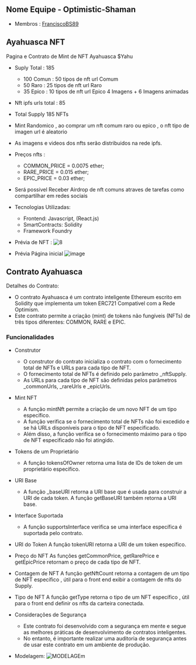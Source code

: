 ## Nome Equipe - Optimistic-Shaman
- Membros : [FranciscoBS89](https://github.com/FranciscoBSpadaro)
## Ayahuasca NFT
Pagina e Contrato de Mint de  NFT Ayahuasca $Yahu
- Suply Total :  185
  - 100 Comun : 50 tipos de nft url  Comum
  - 50 Raro : 25 tipos de nft url Raro
  - 35 Epico : 10 tipos de nft url Epico   4 Imagens + 6 Imagens animadas
- Nft ipfs urls total : 85
- Total Supply 185 NFTs

- Mint Randomico , ao comprar um nft comum raro ou epico , o nft tipo de imagen url é aleatorio 
- As imagens e videos dos nfts serão distribuidos na rede  ipfs.
-  Preços nfts : 
   - COMMON_PRICE = 0.0075 ether;
   - RARE_PRICE = 0.015 ether;
   - EPIC_PRICE = 0.03 ether;
-  Será possivel Receber Airdrop de nft comuns atraves de tarefas como compartilhar em redes sociais
-  Tecnologias Utilizadas:
   - Frontend: Javascript, (React.js)
   - SmartContracts: Solidity
   - Framework Foundry

- Prévia de NFT :
![8](https://github.com/FranciscoBSpadaro/Hackathon-Nearx-Optimism/assets/69543568/8eff1a52-afdf-4366-a812-d393923615d9)

- Prévia Página inicial
  ![image](https://github.com/FranciscoBSpadaro/Hackathon-Nearx-Optimism/assets/69543568/97fbc4dc-2092-4d91-a994-b62edadd0a71)


## Contrato Ayahuasca

Detalhes do Contrato:

- O contrato Ayahuasca é um contrato inteligente Ethereum escrito em Solidity que implementa um token ERC721 Compativel com a Rede Optimism. 
- Este contrato permite a criação (mint) de tokens não fungíveis (NFTs) de três tipos diferentes: COMMON, RARE e EPIC.

### Funcionalidades
- Construtor
  -  O construtor do contrato inicializa o contrato com o fornecimento total de NFTs e URLs para cada tipo de NFT. 
  -  O fornecimento total de NFTs é definido pelo parâmetro _nftSupply. 
  -  As URLs para cada tipo de NFT são definidas pelos parâmetros _commonUrls, _rareUrls e _epicUrls.

- Mint NFT
  - A função mintNft permite a criação de um novo NFT de um tipo específico. 
  - A função verifica se o fornecimento total de NFTs não foi excedido e se há URLs disponíveis para o tipo de NFT especificado. 
  - Além disso, a função verifica se o fornecimento máximo para o tipo de NFT especificado não foi atingido.

- Tokens de um Proprietário
  - A função tokensOfOwner retorna uma lista de IDs de token de um proprietário específico.

- URI Base
  - A função _baseURI retorna a URI base que é usada para construir a URI de cada token. A função getBaseURI também retorna a URI base.

- Interface Suportada
  - A função supportsInterface verifica se uma interface específica é suportada pelo contrato.

- URI do Token
A função tokenURI retorna a URI de um token específico.

- Preço do NFT
As funções getCommonPrice, getRarePrice e getEpicPrice retornam o preço de cada tipo de NFT.

- Contagem de NFT
A função getNftCount retorna a contagem de um tipo de NFT específico , útil para o front end exibir a contagem de nfts do Supply.

- Tipo de NFT
A função getType retorna o tipo de um NFT específico ,  útil para o front end definir os nfts da carteira conectada.

- Considerações de Segurança
  - Este contrato foi desenvolvido com a segurança em mente e segue as melhores práticas de desenvolvimento de contratos inteligentes. 
  - No entanto, é importante realizar uma auditoria de segurança antes de usar este contrato em um ambiente de produção.


- Modelagem:
![MODELAGEm](https://github.com/FranciscoBSpadaro/Hackathon-Nearx-Optimism/assets/69543568/7db12ccc-33c0-4406-a3d2-7f5febb1d8fb)




